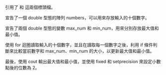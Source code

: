 引用了 <iostream> 和 <iomanip> 這兩個標頭檔。

宣告了一個 double 型態的陣列 numbers，可以用來存放輸入的十個數字。

宣告了兩個 double 型態的變數 max_num 和 min_num，用來分別存放最大值和最小值。

使用 for 迴圈讀取輸入的十個數字，並且在讀取每一個數字之後，利用 if 條件判斷來比較當前數字和 max_num、min_num 的大小，以更新最大值和最小值。

最後，使用 cout 輸出最大值和最小值，並使用 fixed 和 setprecision 來設定小數點後的位數為 2。